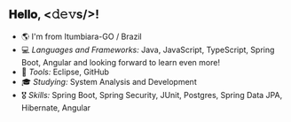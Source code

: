## 𝐇𝐞𝐥𝐥𝐨, <𝚍𝚎𝚟s/>! 

<!-- My name is Carlos Daniel and I absolutely love Technology!  -->

- 🌎 I'm from Itumbiara-GO / Brazil
- 💻 *Languages and Frameworks:* Java, JavaScript, TypeScript, Spring Boot, Angular and looking forward to learn even more!
- 🔧 *Tools:* Eclipse, GitHub
- 🎓 *Studying:* System Analysis and Development 
- 🎖 *Skills:* Spring Boot, Spring Security, JUnit, Postgres, Spring Data JPA, Hibernate, Angular

